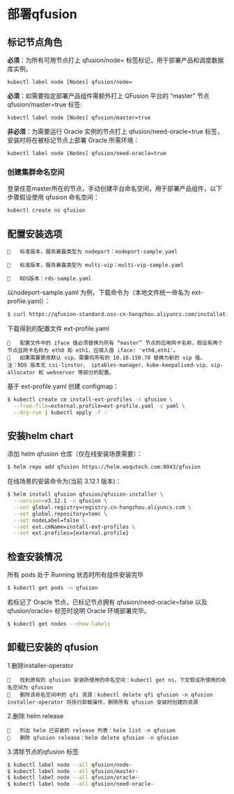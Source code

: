 # 部署qfusion
## 标记节点角色

**必须**：为所有可用节点打上 qfusion/node= 标签标记，用于部署产品和调度数据库实例。

```
kubectl label node [Nodes] qfusion/node=
```

**必须**：如需要指定部署产品组件需额外打上 QFusion 平台的 “master” 节点qfusion/master=true 标签:

```
kubectl label node [Nodes] qfusion/master=true
```

**非必须**：为需要运行 Oracle 实例的节点打上 qfusion/need-oracle=true 标签，安装时将在被标记节点上部署 Oracle 所需环境：

```
kubectl label node [Nodes] qfusion/need-oracle=true
```

### 创建集群命名空间

登录任意master所在的节点，手动创建平台命名空间，用于部署产品组件，以下步骤假设使用 qfusion 命名空间：

```bash
kubectl create ns qfusion
```

##    配置安装选项

```
	标准版本，服务暴露类型为 nodeport：nodeport-sample.yaml

	标准版本，服务暴露类型为 multi-vip：multi-vip-sample.yaml

	RDS版本：rds-sample.yaml
```

以nodeport-sample.yaml 为例，下载命令为（本地文件统一命名为 ext-profile.yaml）：

```bash
$ curl https://qfusion-standard.oss-cn-hangzhou.aliyuncs.com/installation/ext-profiles/nodeport-sample.yaml --output ext-profile.yaml
```

下载得到的配置文件 ext-profile.yaml

```
	配置文件中的 iface 值必须替换为所有 “master” 节点的应用网卡名称，假设有两个节点且网卡名称为 eth0 和 eth1，应填入值 iface: 'eth0,eth1'。
	如果需要更改默认 vip，需要将所有的 10.10.150.70 替换为新的 vip 值。
注：RDS 版本无 csi-linstor、 iptables-manager、kube-keepalived-vip、vip-allocator 和 webserver 等部分的配置。
```

基于 ext-profile.yaml 创建 configmap：

```bash
$ kubectl create cm install-ext-profiles -n qfusion \
  --from-file=external.profile=ext-profile.yaml -o yaml \
  --dry-run | kubectl apply -f -
```

##   安装helm chart

添加 helm qfusion 仓库（仅在线安装场景需要）：

```bash
$ helm repo add qfusion https://helm.woqutech.com:8043/qfusion
```

在线场景的安装命令为(当前 3.12.1 版本)：

```bash
$ helm install qfusion qfusion/qfusion-installer \
  --version=v3.12.1 -n qfusion \
  --set global.registry=registry.cn-hangzhou.aliyuncs.com \
  --set global.repository=tomc \
  --set nodeLabel=false \
  --set ext.cmName=install-ext-profiles \
  --set ext.profiles={external.profile}
```

##  检查安装情况

所有 pods 处于 Running 状态时所有组件安装完毕

```bash
$ kubectl get pods -n qfusion
```

若标记了 Oracle 节点，已标记节点拥有 qfusion/need-oracle=false 以及 qfusion/oracle= 标签时说明 Oracle 环境部署完毕。

```bash
$ kubectl get nodes --show-labels
```

## 卸载已安装的 qfusion

1.删除installer-operator

```
	找到原有的 qfusion 安装所使用的命名空间：kubectl get ns，下文假设所使用的命名空间为 qfusion
	删除该命名空间中的 qfi 资源：kubectl delete qfi qfusion -n qfusion installer-operator 将执行卸载操作，删除所有 qfusion 安装时创建的资源

```

2.删除 helm release

```
	列出 helm 已安装的 release 列表：helm list -n qfusion
	删除 qfusion release：helm delete qfusion -n qfusion
```

3.清除节点的qfusion 标签

```bash
$ kubectl label node --all qfusion/node-
$ kubectl label node --all qfusion/master-
$ kubectl label node --all qfusion/oracle-
$ kubectl label node --all qfusion/need-oracle-
```

